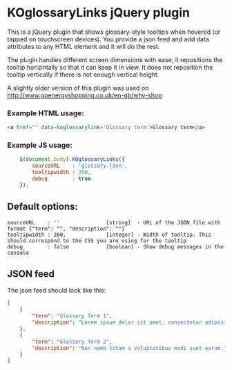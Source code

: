 # KOglossaryLinks jQuery plugin

This is a jQuery plugin that shows glossary-style tooltips when hovered (or tapped on touchscreen devices). You provide a json feed and add data attributes to any HTML element and it will do the rest.

The plugin handles different screen dimensions with ease; it repositions the tooltip horizintally so that it can keep it in view. It does not reposition the tooltip vertically if there is not enough vertical height.

A slightly older version of this plugin was used on http://www.goenergyshopping.co.uk/en-gb/why-shop

### Example HTML usage:
```html
<a href="" data-koglossarylink='Glossary term'>Glossary term</a>
```

### Example JS usage:

```js
	$(document.body).KOglossaryLinks({
		sourceURL    : 'glossary.json',
		tooltipwidth : 260,
		debug        : true
	});
```

## Default options:

```
sourceURL    : ''               [string]  - URL of the JSON file with format {"term": "", "description": ""}
tooltipwidth : 260,             [integer] - Width of tooltip. This should correspond to the CSS you are using for the tooltip
debug        : false            [boolean] - Show debug messages in the console
```

## JSON feed
The json feed should look like this:

```json
[
	{
		"term": "Glossary Term 1",
		"description": "Lorem ipsum dolor sit amet, consectetur adipisicing elit."
	},
	{
		"term": "Glossary Term 2",
		"description": "Non nemo totam a voluptatibus modi sunt earum."
	}
]
```
